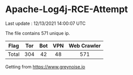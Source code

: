 
# Apache-Log4j-RCE-Attempt

Last update : 12/13/2021 14:00:07 UTC

The file contains 571 unique ip.

| Flag | Tor | Bot | VPN | Web Crawler|
| :---:   | :-: | :-: | :-: | :-: |
| Total | 304 | 42 | 48 | 571 |

Getting from https://www.greynoise.io